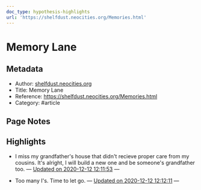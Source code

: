 ```yaml
---
doc_type: hypothesis-highlights
url: 'https://shelfdust.neocities.org/Memories.html'
---
```

# Memory Lane

## Metadata
- Author: [shelfdust.neocities.org]()
- Title: Memory Lane
- Reference: https://shelfdust.neocities.org/Memories.html
- Category: #article

## Page Notes


## Highlights
- I miss my grandfather's house that didn't recieve proper care from my cousins. It's alright, I will build a new one and be someone's grandfather too. — [Updated on 2020-12-12 12:11:53](https://hyp.is/yNubLjwnEeuw49N49U5EQg/shelfdust.neocities.org/Memories.html)  — 

- Too many I's. Time to let go. — [Updated on 2020-12-12 12:12:11](https://hyp.is/06RpKDwnEeuwbq_D2SQk-Q/shelfdust.neocities.org/Memories.html)  — 

